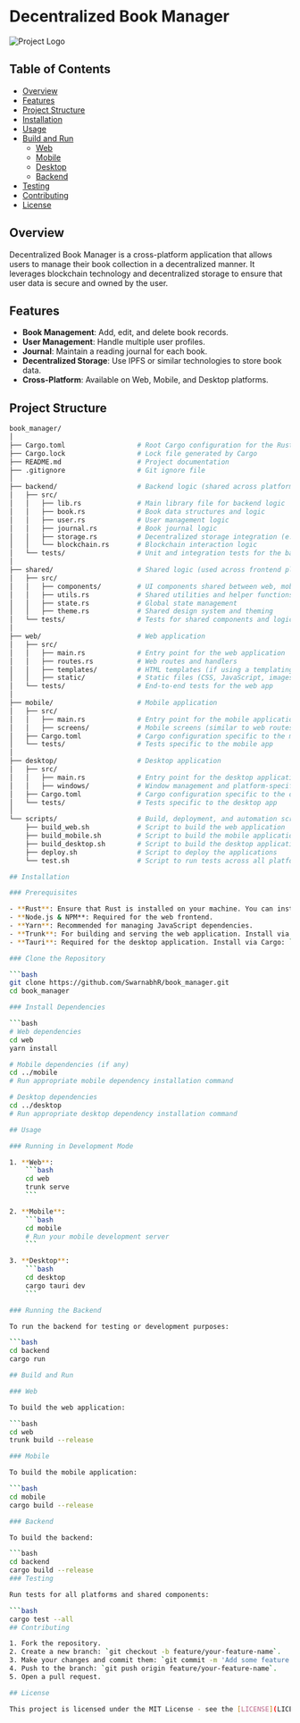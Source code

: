 # Decentralized Book Manager

![Project Logo](path_to_logo_if_any.png) <!-- Replace with your actual logo path -->

## Table of Contents

- [Overview](#overview)
- [Features](#features)
- [Project Structure](#project-structure)
- [Installation](#installation)
- [Usage](#usage)
- [Build and Run](#build-and-run)
  - [Web](#web)
  - [Mobile](#mobile)
  - [Desktop](#desktop)
  - [Backend](#backend)
- [Testing](#testing)
- [Contributing](#contributing)
- [License](#license)

## Overview

Decentralized Book Manager is a cross-platform application that allows users to manage their book collection in a decentralized manner. It leverages blockchain technology and decentralized storage to ensure that user data is secure and owned by the user.

## Features

- **Book Management**: Add, edit, and delete book records.
- **User Management**: Handle multiple user profiles.
- **Journal**: Maintain a reading journal for each book.
- **Decentralized Storage**: Use IPFS or similar technologies to store book data.
- **Cross-Platform**: Available on Web, Mobile, and Desktop platforms.

## Project Structure

````bash
book_manager/
│
├── Cargo.toml                  # Root Cargo configuration for the Rust project
├── Cargo.lock                  # Lock file generated by Cargo
├── README.md                   # Project documentation
├── .gitignore                  # Git ignore file
│
├── backend/                    # Backend logic (shared across platforms)
│   ├── src/
│   │   ├── lib.rs              # Main library file for backend logic
│   │   ├── book.rs             # Book data structures and logic
│   │   ├── user.rs             # User management logic
│   │   ├── journal.rs          # Book journal logic
│   │   ├── storage.rs          # Decentralized storage integration (e.g., IPFS)
│   │   └── blockchain.rs       # Blockchain interaction logic
│   └── tests/                  # Unit and integration tests for the backend
│
├── shared/                     # Shared logic (used across frontend platforms)
│   ├── src/
│   │   ├── components/         # UI components shared between web, mobile, and desktop
│   │   ├── utils.rs            # Shared utilities and helper functions
│   │   ├── state.rs            # Global state management
│   │   ├── theme.rs            # Shared design system and theming
│   └── tests/                  # Tests for shared components and logic
│
├── web/                        # Web application
│   ├── src/
│   │   ├── main.rs             # Entry point for the web application
│   │   ├── routes.rs           # Web routes and handlers
│   │   ├── templates/          # HTML templates (if using a templating engine)
│   │   ├── static/             # Static files (CSS, JavaScript, images)
│   └── tests/                  # End-to-end tests for the web app
│
├── mobile/                     # Mobile application
│   ├── src/
│   │   ├── main.rs             # Entry point for the mobile application
│   │   ├── screens/            # Mobile screens (similar to web routes)
│   ├── Cargo.toml              # Cargo configuration specific to the mobile app
│   └── tests/                  # Tests specific to the mobile app
│
├── desktop/                    # Desktop application
│   ├── src/
│   │   ├── main.rs             # Entry point for the desktop application
│   │   ├── windows/            # Window management and platform-specific code
│   ├── Cargo.toml              # Cargo configuration specific to the desktop app
│   └── tests/                  # Tests specific to the desktop app
│
└── scripts/                    # Build, deployment, and automation scripts
    ├── build_web.sh            # Script to build the web application
    ├── build_mobile.sh         # Script to build the mobile application
    ├── build_desktop.sh        # Script to build the desktop application
    ├── deploy.sh               # Script to deploy the applications
    └── test.sh                 # Script to run tests across all platforms

## Installation

### Prerequisites

- **Rust**: Ensure that Rust is installed on your machine. You can install it [here](https://www.rust-lang.org/).
- **Node.js & NPM**: Required for the web frontend.
- **Yarn**: Recommended for managing JavaScript dependencies.
- **Trunk**: For building and serving the web application. Install via Cargo: `cargo install trunk`.
- **Tauri**: Required for the desktop application. Install via Cargo: `cargo install tauri-cli`.

### Clone the Repository

```bash
git clone https://github.com/SwarnabhR/book_manager.git
cd book_manager

### Install Dependencies

```bash
# Web dependencies
cd web
yarn install

# Mobile dependencies (if any)
cd ../mobile
# Run appropriate mobile dependency installation command

# Desktop dependencies
cd ../desktop
# Run appropriate desktop dependency installation command

## Usage

### Running in Development Mode

1. **Web**:
    ```bash
    cd web
    trunk serve
    ```

2. **Mobile**:
    ```bash
    cd mobile
    # Run your mobile development server
    ```

3. **Desktop**:
    ```bash
    cd desktop
    cargo tauri dev
    ```

### Running the Backend

To run the backend for testing or development purposes:

```bash
cd backend
cargo run

## Build and Run

### Web

To build the web application:

```bash
cd web
trunk build --release

### Mobile

To build the mobile application:

```bash
cd mobile
cargo build --release

### Backend

To build the backend:

```bash
cd backend
cargo build --release
### Testing

Run tests for all platforms and shared components:

```bash
cargo test --all
## Contributing

1. Fork the repository.
2. Create a new branch: `git checkout -b feature/your-feature-name`.
3. Make your changes and commit them: `git commit -m 'Add some feature'`.
4. Push to the branch: `git push origin feature/your-feature-name`.
5. Open a pull request.

## License

This project is licensed under the MIT License - see the [LICENSE](LICENSE) file for details.
````

